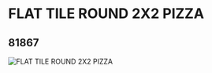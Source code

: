 # FLAT TILE ROUND 2X2 PIZZA
## 81867
![FLAT TILE ROUND 2X2 PIZZA](https://lc-www-live-s.legocdn.com/media/bricks/5/2/81867.jpg)